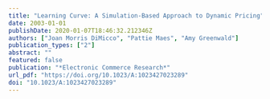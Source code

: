 ```yaml
---
title: "Learning Curve: A Simulation-Based Approach to Dynamic Pricing"
date: 2003-01-01
publishDate: 2020-01-07T18:46:32.212346Z
authors: ["Joan Morris DiMicco", "Pattie Maes", "Amy Greenwald"]
publication_types: ["2"]
abstract: ""
featured: false
publication: "*Electronic Commerce Research*"
url_pdf: "https://doi.org/10.1023/A:1023427023289"
doi: "10.1023/A:1023427023289"
---
```


